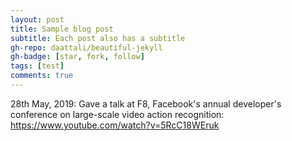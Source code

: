 ```yaml
---
layout: post
title: Sample blog post
subtitle: Each post also has a subtitle
gh-repo: daattali/beautiful-jekyll
gh-badge: [star, fork, follow]
tags: [test]
comments: true
---
```


28th May, 2019: Gave a talk at F8, Facebook's annual developer's conference on large-scale video action recognition: https://www.youtube.com/watch?v=5RcC18WEruk
